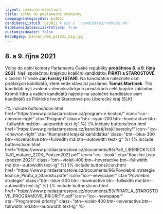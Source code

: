 ```yaml
---
layout: communal-elections
title: Volby do poslanecké sněmovny
campaignCategoryUid: ps2021
candidateListUid: ps2021 # uid z `_candidates/radnice.md`
hideCandidateSocialProfiles: true
customizeHeader: false
heroBgImg: banner_web_ps2021_big.jpg
---
```

    
<h2 class="head-alt-md mt-64">8. a 9. října 2021</h2>

<p class="leading-snug pt-2">
Volby do dolní komory Parlamentu České republiky <b>proběhnou 8. a&nbsp;9. října 2021</b>.
Naši společnou krajskou koaliční kandidátku <b>PIRÁTI a STAROSTOVÉ</b> s&nbsp;číslem&nbsp;17 vede <b>Jan Farský (STAN)</b>. Na&nbsp;kandidátce naleznete osm pirátských kandidátů, které vede stávající poslanec <b>Tomáš Martínek</b>. Tito kandidáti byli zvoleni v demokratických primárkách celé krajské základny.
Kromě lídra a&nbsp;našich kandidátů najdete na&nbsp;společné kandidátce osm kandidátů za Politické hnutí Starostové pro Liberecký kraj (SLK).
</p>

<p class="leading-snug"> 
</p>

<div class="mt-24 md:mt-36 space-y-4">
  {% include buttons/icon.html href="https://www.piratiastarostove.cz/program-v-kostce/" icon="ico--chevron-right" cta="Program" class="btn--cyan-200 btn--hoveractive btn--fullwidth md:btn--autowidth text-lg" %}
  {% include buttons/icon.html href="https://www.piratiastarostove.cz/kandidati/kraj/liberecky/" icon="ico--chevron-right" cta="Kompletní krajská kandidátka" class="btn--blue-300 btn--hoveractive btn--fullwidth md:btn--autowidth text-lg" %}
  {% include buttons/icon.html href="https://www.piratiastarostove.cz/documents/85/PaS_LIBERECK%C3%81_mutace_220K_Podzim2021.pdf" icon="ico--book" cta="Koaliční Listy (podzim 2021)" class="btn--violet-400 btn--hoveractive btn--fullwidth md:btn--autowidth text-lg" %}
  {% include buttons/icon.html href="https://www.piratiastarostove.cz/documents/96/Povolebni_strategie_koalice_Piratu_a_Starostu.pdfe" icon="ico--newspaper" cta="Povolební strategie" class="btn--blue-300 btn--hoveractive btn--fullwidth md:btn--autowidth text-lg" %}
  {% include buttons/icon.html href="https://www.piratiastarostove.cz/documents/53/PIRATI_A_STAROSTOVE_PROGRAMOVE_PRIORITY.pdf" icon="ico--newspaper" cta="Programové priority" class="btn--violet-400 btn--hoveractive btn--fullwidth md:btn--autowidth text-lg" %}
</div>